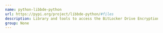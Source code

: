 ```yaml
---
name: python-libbde-python
url: https://pypi.org/project/libbde-python/#files
description: Library and tools to access the BitLocker Drive Encryption (BDE) encrypted volumes.
group: None
---
```

